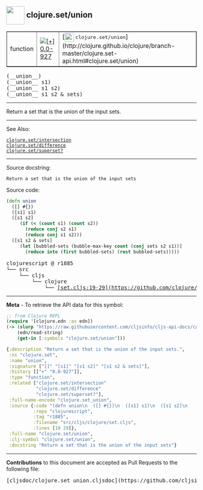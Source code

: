 ## <img width="48px" valign="middle" src="http://i.imgur.com/Hi20huC.png"> clojure.set/union

 <table border="1">
<tr>

<td>function</td>
<td><a href="https://github.com/cljsinfo/cljs-api-docs/tree/0.0-927"><img valign="middle" alt="[+] 0.0-927" src="https://img.shields.io/badge/+-0.0--927-lightgrey.svg"></a> </td>
<td>
[<img height="24px" valign="middle" src="http://i.imgur.com/1GjPKvB.png"> <samp>clojure.set/union</samp>](http://clojure.github.io/clojure/branch-master/clojure.set-api.html#clojure.set/union)
</td>
</tr>
</table>

 <samp>
(__union__)<br>
</samp>
 <samp>
(__union__ s1)<br>
</samp>
 <samp>
(__union__ s1 s2)<br>
</samp>
 <samp>
(__union__ s1 s2 & sets)<br>
</samp>

---

Return a set that is the union of the input sets.

---


See Also:

[`clojure.set/intersection`](clojure.set_intersection.md)<br>
[`clojure.set/difference`](clojure.set_difference.md)<br>
[`clojure.set/superset?`](clojure.set_supersetQMARK.md)<br>

---

Source docstring:

```
Return a set that is the union of the input sets
```

Source code:

```clj
(defn union
  ([] #{})
  ([s1] s1)
  ([s1 s2]
     (if (< (count s1) (count s2))
       (reduce conj s2 s1)
       (reduce conj s1 s2)))
  ([s1 s2 & sets]
     (let [bubbled-sets (bubble-max-key count (conj sets s2 s1))]
       (reduce into (first bubbled-sets) (rest bubbled-sets)))))
```

 <pre>
clojurescript @ r1885
└── src
    └── cljs
        └── clojure
            └── <ins>[set.cljs:19-29](https://github.com/clojure/clojurescript/blob/r1885/src/cljs/clojure/set.cljs#L19-L29)</ins>
</pre>


---

__Meta__ - To retrieve the API data for this symbol:

```clj
;; from Clojure REPL
(require '[clojure.edn :as edn])
(-> (slurp "https://raw.githubusercontent.com/cljsinfo/cljs-api-docs/catalog/cljs-api.edn")
    (edn/read-string)
    (get-in [:symbols "clojure.set/union"]))
```

```clj
{:description "Return a set that is the union of the input sets.",
 :ns "clojure.set",
 :name "union",
 :signature ["[]" "[s1]" "[s1 s2]" "[s1 s2 & sets]"],
 :history [["+" "0.0-927"]],
 :type "function",
 :related ["clojure.set/intersection"
           "clojure.set/difference"
           "clojure.set/superset?"],
 :full-name-encode "clojure.set_union",
 :source {:code "(defn union\n  ([] #{})\n  ([s1] s1)\n  ([s1 s2]\n     (if (< (count s1) (count s2))\n       (reduce conj s2 s1)\n       (reduce conj s1 s2)))\n  ([s1 s2 & sets]\n     (let [bubbled-sets (bubble-max-key count (conj sets s2 s1))]\n       (reduce into (first bubbled-sets) (rest bubbled-sets)))))",
          :repo "clojurescript",
          :tag "r1885",
          :filename "src/cljs/clojure/set.cljs",
          :lines [19 29]},
 :full-name "clojure.set/union",
 :clj-symbol "clojure.set/union",
 :docstring "Return a set that is the union of the input sets"}

```

---

__Contributions__ to this document are accepted as Pull Requests to the following file:

 <pre>
[cljsdoc/clojure.set_union.cljsdoc](https://github.com/cljsinfo/cljs-api-docs/blob/master/cljsdoc/clojure.set_union.cljsdoc)
</pre>

